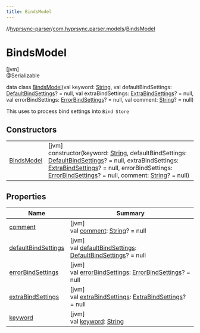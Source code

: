 ```yaml
---
title: BindsModel
---
```

//[hyprsync-parser](../../../index.html)/[com.hyprsync.parser.models](../index.html)/[BindsModel](index.html)



# BindsModel



[jvm]\
@Serializable



data class [BindsModel](index.html)(val keyword: [String](https://kotlinlang.org/api/core/kotlin-stdlib/kotlin/-string/index.html), val defaultBindSettings: [DefaultBindSettings](../-default-bind-settings/index.html)? = null, val extraBindSettings: [ExtraBindSettings](../-extra-bind-settings/index.html)? = null, val errorBindSettings: [ErrorBindSettings](../-error-bind-settings/index.html)? = null, val comment: [String](https://kotlinlang.org/api/core/kotlin-stdlib/kotlin/-string/index.html)? = null)

This uses to process bind settings into `Bind Store`



## Constructors


| | |
|---|---|
| [BindsModel](-binds-model.html) | [jvm]<br>constructor(keyword: [String](https://kotlinlang.org/api/core/kotlin-stdlib/kotlin/-string/index.html), defaultBindSettings: [DefaultBindSettings](../-default-bind-settings/index.html)? = null, extraBindSettings: [ExtraBindSettings](../-extra-bind-settings/index.html)? = null, errorBindSettings: [ErrorBindSettings](../-error-bind-settings/index.html)? = null, comment: [String](https://kotlinlang.org/api/core/kotlin-stdlib/kotlin/-string/index.html)? = null) |


## Properties


| Name | Summary |
|---|---|
| [comment](comment.html) | [jvm]<br>val [comment](comment.html): [String](https://kotlinlang.org/api/core/kotlin-stdlib/kotlin/-string/index.html)? = null |
| [defaultBindSettings](default-bind-settings.html) | [jvm]<br>val [defaultBindSettings](default-bind-settings.html): [DefaultBindSettings](../-default-bind-settings/index.html)? = null |
| [errorBindSettings](error-bind-settings.html) | [jvm]<br>val [errorBindSettings](error-bind-settings.html): [ErrorBindSettings](../-error-bind-settings/index.html)? = null |
| [extraBindSettings](extra-bind-settings.html) | [jvm]<br>val [extraBindSettings](extra-bind-settings.html): [ExtraBindSettings](../-extra-bind-settings/index.html)? = null |
| [keyword](keyword.html) | [jvm]<br>val [keyword](keyword.html): [String](https://kotlinlang.org/api/core/kotlin-stdlib/kotlin/-string/index.html) |
